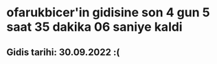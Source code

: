 # ofarukbicer'in gidisine son 4 gun 5 saat 35 dakika 06 saniye kaldi

## Gidis tarihi: 30.09.2022 :(